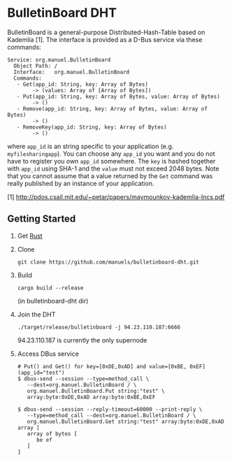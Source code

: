 BulletinBoard DHT
=================

BulletinBoard is a general-purpose Distributed-Hash-Table based on Kademlia [1].
The interface is provided as a D-Bus service via these commands:

    Service: org.manuel.BulletinBoard
      Object Path: /
      Interface:   org.manuel.BulletinBoard
      Commands:
       - Get(app_id: String, key: Array of Bytes)
            -> (values: Array of [Array of Bytes])
       - Put(app_id: String, key: Array of Bytes, value: Array of Bytes)
            -> ()
       - Remove(app_id: String, key: Array of Bytes, value: Array of Bytes)
            -> ()
       - RemoveKey(app_id: String, key: Array of Bytes)
            -> ()

where `app_id` is an string specific to your application (e.g. `myfilesharingapp`). You can choose any `app_id` you want and you do not have to register you own `app_id` somewhere.
The `key` is hashed together with `app_id` using SHA-1 and the `value` must not
exceed 2048 bytes.
Note that you cannot assume that a value returned by the `Get` command was
really published by an instance of your application.

[1] http://pdos.csail.mit.edu/~petar/papers/maymounkov-kademlia-lncs.pdf

Getting Started
---------------

1.   Get [Rust](http://www.rust-lang.org/)

2.   Clone
     
         git clone https://github.com/manuels/bulletinboard-dht.git

3.   Build
     
         cargo build --release

     (in bulletinboard-dht dir)

4.   Join the DHT

         ./target/release/bulletinboard -j 94.23.110.187:6666

     94.23.110.187 is currently the only supernode

5.   Access DBus service

         # Put() and Get() for key=[0xDE,0xAD] and value=[0xBE, 0xEF] (app_id="test")
         $ dbus-send --session --type=method_call \
            --dest=org.manuel.BulletinBoard / \
            org.manuel.BulletinBoard.Put string:"test" \
            array:byte:0xDE,0xAD array:byte:0xBE,0xEF

         $ dbus-send --session --reply-timeout=60000 --print-reply \
            --type=method_call --dest=org.manuel.BulletinBoard / \
            org.manuel.BulletinBoard.Get string:"test" array:byte:0xDE,0xAD
         array [
            array of bytes [
               be ef
            ]
         ]


